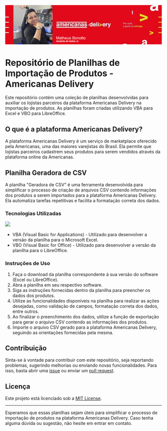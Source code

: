<img src=".\Assets\header.png"/>

# Repositório de Planilhas de Importação de Produtos - Americanas Delivery

Este repositório contém uma coleção de planilhas desenvolvidas para auxiliar os lojistas parceiros da plataforma Americanas Delivery na importação de produtos. As planilhas foram criadas utilizando VBA para Excel e VBO para LibreOffice.

## O que é a plataforma Americanas Delivery?

A plataforma Americanas Delivery é um serviço de marketplace oferecido pela Americanas, uma das maiores varejistas do Brasil. Ela permite que lojistas parceiros cadastrem seus produtos para serem vendidos através da plataforma online da Americanas.

## Planilha Geradora de CSV

A planilha "Geradora de CSV" é uma ferramenta desenvolvida para simplificar o processo de criação de arquivos CSV contendo informações dos produtos a serem importados para a plataforma Americanas Delivery. Ela automatiza tarefas repetitivas e facilita a formatação correta dos dados.

### Tecnologias Utilizadas
<div><img src="https://img.shields.io/badge/-VBA-darkgreen?style=for-the-badge&logo=Microsoft-excel&logoColor=white"></div>
<ul>
  <li>VBA (Visual Basic for Applications) - Utilizado para desenvolver a versão da planilha para o Microsoft Excel.</li>
  <li>VBO (Visual Basic for Office) - Utilizado para desenvolver a versão da planilha para o LibreOffice.</li>
</ul>

### Instruções de Uso

1. Faça o download da planilha correspondente à sua versão do software (Excel ou LibreOffice).
2. Abra a planilha em seu respectivo software.
3. Siga as instruções fornecidas dentro da planilha para preencher os dados dos produtos.
4. Utilize as funcionalidades disponíveis na planilha para realizar as ações desejadas, como validação de campos, formatação correta dos dados, entre outros.
5. Ao finalizar o preenchimento dos dados, utilize a função de exportação para gerar o arquivo CSV contendo as informações dos produtos.
6. Importe o arquivo CSV gerado para a plataforma Americanas Delivery, seguindo as orientações fornecidas pela mesma.

## Contribuição

Sinta-se à vontade para contribuir com este repositório, seja reportando problemas, sugerindo melhorias ou enviando novas funcionalidades. Para isso, basta abrir uma [issue](https://github.com/seu-usuario/repositorio-planilhas-importacao-americanas-delivery/issues) ou enviar um [pull request](https://github.com/seu-usuario/repositorio-planilhas-importacao-americanas-delivery/pulls).

## Licença

Este projeto está licenciado sob a [MIT License](LICENSE).

---

Esperamos que essas planilhas sejam úteis para simplificar o processo de importação de produtos na plataforma Americanas Delivery. Caso tenha alguma dúvida ou sugestão, não hesite em entrar em contato.

